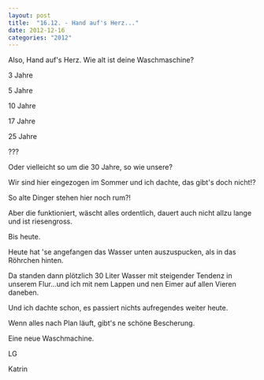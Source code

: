 ```yaml
---
layout: post
title:  "16.12. - Hand auf's Herz..."
date: 2012-12-16
categories: "2012"
---
```




Also, Hand auf's Herz. Wie alt ist deine Waschmaschine?



3 Jahre



5 Jahre



10 Jahre



17 Jahre



25 Jahre



???



Oder vielleicht so um die 30 Jahre, so wie unsere?



Wir sind hier eingezogen im Sommer und ich dachte, das gibt's doch nicht!? 



So alte Dinger stehen hier noch rum?!



Aber die funktioniert, wäscht alles ordentlich, dauert auch nicht allzu lange und ist riesengross.



Bis heute.



Heute hat 'se angefangen das Wasser unten auszuspucken, als in das Röhrchen hinten.



Da standen dann plötzlich 30 Liter Wasser mit steigender Tendenz in unserem Flur...und ich mit nem Lappen und nen Eimer auf allen Vieren daneben.



Und ich dachte schon, es passiert nichts aufregendes weiter heute.



Wenn alles nach Plan läuft, gibt's ne schöne Bescherung.



Eine neue Waschmachine.



LG

Katrin









